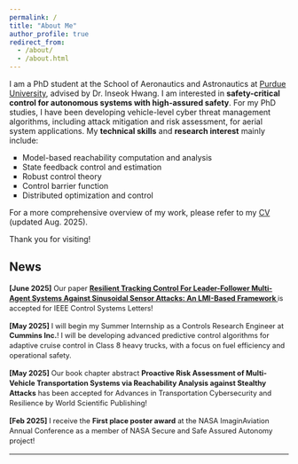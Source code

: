 ```yaml
---
permalink: /
title: "About Me"
author_profile: true
redirect_from: 
  - /about/
  - /about.html
---
```


I am a PhD student at the School of Aeronautics and Astronautics at [Purdue University](https://engineering.purdue.edu/AAE), advised by Dr. Inseok Hwang. I am interested in <strong> safety-critical control for autonomous systems with high-assured safety</strong>. For my PhD studies, I have been developing vehicle-level cyber threat management algorithms, including attack mitigation and risk assessment, for aerial system applications. My <strong>technical skills</strong> and <strong>research interest</strong> mainly include:

 <ul style="list-style-type:square;">
     <li> Model-based reachability computation and analysis </li>
     <li> State feedback control and estimation </li>
     <li> Robust control theory </li>
     <li> Control barrier function </li>
     <li> Distributed optimization and control </li>
 </ul>

For a more comprehensive overview of my work, please refer to my [CV](https://drive.google.com/file/d/11QUgC7uMvu0lk0fjNXlfH3MGzSu-iNpQ/view?usp=sharing) (updated Aug. 2025).

Thank you for visiting!

<h2> News </h2>

<style>
.news {
  font-size: 0.8rem;    /* 전체 뉴스 글씨 크기를 줄임 */
  line-height: 1.4;     /* 줄 간격 확보 */
}
.news p {
  margin-bottom: 14px;  /* 항목 간 간격 */
}
</style>

<div class="news">
  <p>
    <strong>[June 2025]</strong>  
    Our paper  
    <strong>
      <a href="https://ieeexplore.ieee.org/abstract/document/11022616" target="_blank" rel="noopener noreferrer">
        Resilient Tracking Control For Leader-Follower Multi-Agent Systems Against Sinusoidal Sensor Attacks: An LMI-Based Framework
      </a>
    </strong>  
    is accepted for IEEE Control Systems Letters!
  </p>

  <p>
    <strong>[May 2025]</strong>  
    I will begin my Summer Internship as a Controls Research Engineer at <strong>Cummins Inc.</strong>! I will be developing advanced predictive control algorithms for adaptive cruise control in Class 8 heavy trucks, with a focus on fuel efficiency and operational safety.
  </p>

  <p>
    <strong>[May 2025]</strong>  
    Our book chapter abstract <strong>Proactive Risk Assessment of Multi-Vehicle Transportation Systems via Reachability Analysis against Stealthy Attacks</strong> has been accepted for Advances in Transportation Cybersecurity and Resilience by World Scientific Publishing!
  </p>

  <p>
    <strong>[Feb 2025]</strong>  
    I receive the <strong>First place poster award</strong> at the NASA ImaginAviation Annual Conference as a member of NASA Secure and Safe Assured Autonomy project!
  </p>
  
</div>

<hr>  
